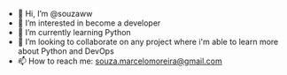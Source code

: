 - 👋 Hi, I’m @souzaww
- 👀 I’m interested in become a developer
- 🌱 I’m currently learning Python
- 💞️ I’m looking to collaborate on any project where i'm able to learn more about Python and DevOps
- 📫 How to reach me: souza.marcelomoreira@gmail.com

<!---
souzaww/souzaww is a ✨ special ✨ repository because its `README.md` (this file) appears on your GitHub profile.
You can click the Preview link to take a look at your changes.
--->
